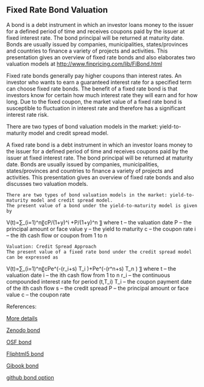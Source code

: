 ## Fixed Rate Bond Valuation

A bond is a debt instrument in which an investor loans money to the issuer for a defined period of time and receives coupons paid by the issuer at fixed interest rate. The bond principal will be returned at maturity date. Bonds are usually issued by companies, municipalities, states/provinces and countries to finance a variety of projects and activities. This presentation gives an overview of fixed rate bonds and also elaborates two valuation models at http://www.finpricing.com/lib/FiBond.html

Fixed rate bonds generally pay higher coupons than interest rates. An investor who wants to earn a guaranteed interest rate for a specified term can choose fixed rate bonds. The benefit of a fixed rate bond is that investors know for certain how much interest rate they will earn and for how long. Due to the fixed coupon, the market value of a fixed rate bond is susceptible to fluctuation in interest rate and therefore has a significant interest rate risk. 

There are two types of bond valuation models in the market: yield-to-maturity model and credit spread model. 

A fixed rate bond is a debt instrument in which an investor loans money to the issuer for a defined period of time and receives coupons paid by the issuer at fixed interest rate. The bond principal will be returned at maturity date. Bonds are usually issued by companies, municipalities, states/provinces and countries to finance a variety of projects and activities. This presentation gives an overview of fixed rate bonds and also discusses two valuation models. 


	There are two types of bond valuation models in the market: yield-to-maturity model and credit spread model.
	The present value of a bond under the yield-to-maturity model is given by
V(t)=∑_(i=1)^n〖cP/(1+y)^i +P/(1+y)^n 〗
where
	t – the valuation date
P – the principal amount or face value
y – the yield to maturity
c – the coupon rate
i – the ith cash flow or coupon from 1 to n

	Valuation: Credit Spread Approach
	The present value of a fixed rate bond under the credit spread model can be expressed as
V(t)=∑_(i=1)^n〖cPe^(-(r_i+s) T_i )+Pe^(-(r^n+s) T_n ) 〗
where
	t – the valuation date
i – the ith cash flow from 1 to n
	r_i – the continuous compounded interest rate for period (t,T_i)
T_i – the coupon payment date of the ith  cash flow
s – the credit spread
P – the principal amount or face value
c – the coupon rate




References:
 
[More details](./FiBond-10.pdf)
 
[Zenodo bond](https://zenodo.org/record/5764984)
 
[OSF bond](https://osf.io/gtcma/download)

[Fliphtml5 bond](https://fliphtml5.com/download/download-pdf-file.php?str=x0DZh9GTud3bENXamcDM0cjNyETPkl0av9mY)

[Gibook bond](https://cmrm11.gitbook.io/bond-valuation/)

[github bond option](https://github.com/timxiao1203/MunicipalBondOption)


